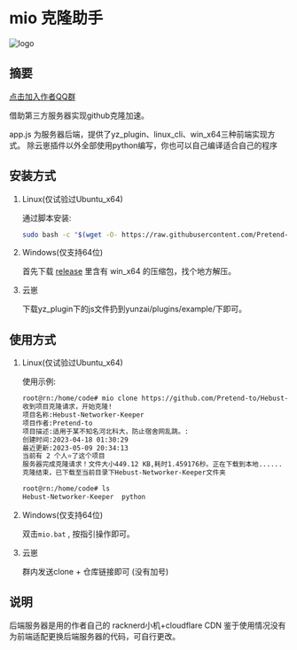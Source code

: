 # mio 克隆助手

![logo](https://drive.fcip.xyz/pd/fc1/response.gif?signature=ba766f74c1a30aa765f55ddd18b1eaea517280c81d444db26af1e4857192ef7a)


## 摘要
[点击加入作者QQ群](http://qm.qq.com/cgi-bin/qm/qr?_wv=1027&k=BPVotGnSlCdy9AWXKSw4WlY6XjgJ2Z7O&authKey=4Obq%2FxNAuF7qL3z96uXMoV8KqxiSbtTCbEjYIer38ZW6%2F%2BERcJMTg90BhGRh2iQJ&noverify=0&group_code=798543340)  

借助第三方服务器实现github克隆加速。

app.js 为服务器后端，提供了yz_plugin、linux_cli、win_x64三种前端实现方式。
除云崽插件以外全部使用python编写，你也可以自己编译适合自己的程序


## 安装方式
1. Linux(仅试验过Ubuntu_x64)
   
   通过脚本安装:
   ```bash
   sudo bash -c "$(wget -O- https://raw.githubusercontent.com/Pretend-to/github_proxy/master/linux_cli/install_scripts/mio_x64_install.sh)"
   ```

2. Windows(仅支持64位)
   
   首先下载 [release](https://github.com/Pretend-to/github_proxy/releases) 里含有 win_x64 的压缩包，找个地方解压。

3. 云崽

    下载yz_plugin下的js文件扔到yunzai/plugins/example/下即可。

## 使用方式
1. Linux(仅试验过Ubuntu_x64)
   
   使用示例:
   ```bash
   root@rn:/home/code# mio clone https://github.com/Pretend-to/Hebust-Networker-Keeper
   收到项目克隆请求，开始克隆!
   项目名称:Hebust-Networker-Keeper
   项目作者:Pretend-to
   项目描述:适用于某不知名河北科大，防止宿舍网乱跳。:
   创建时间:2023-04-18 01:30:29
   最近更新:2023-05-09 20:34:13
   当前有 2 个人⭐了这个项目
   服务器完成克隆请求！文件大小449.12 KB,耗时1.459176秒。正在下载到本地......
   克隆结束，已下载至当前目录下Hebust-Networker-Keeper文件夹

   root@rn:/home/code# ls
   Hebust-Networker-Keeper  python  
   ```

2. Windows(仅支持64位)
   
   双击`mio.bat` , 按指引操作即可。

3. 云崽

   群内发送clone + 仓库链接即可 (没有加号)

## 说明
后端服务器是用的作者自己的 racknerd小机+cloudflare CDN 鉴于使用情况没有为前端适配更换后端服务器的代码，可自行更改。
